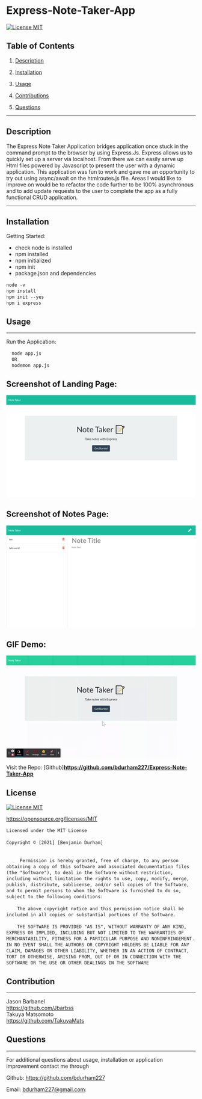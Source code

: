 # Express-Note-Taker-App

[![License MIT](https://img.shields.io/apm/l/pack)](https://spdx.org/licenses/MIT.html)
 ## Table of Contents
1. [Description](#description)

2. [Installation](#installation)

3. [Usage](#usage)

4. [Contributions](#contributions)

5. [Questions](#questions)

-----

## Description
The Express Note Taker Application bridges application once stuck in the command prompt to the browser by using Express.Js. Express allows us to quickly set up a server via localhost. From there we can easily serve up Html files powered by Javascript to present the user with a dynamic application. This application was fun to work and gave me an opportunity to try out using async/await on the htmlroutes.js file. Areas I would like to improve on would be to refactor the code further to be 100% asynchronous and to add update requests to the user to complete the app as a fully functional CRUD application.

 -----

 ## Installation
 

   Getting Started:
   * check node is installed
   * npm installed
   * npm initialized
   * npm init
   * package.json and dependencies
  
    node -v
    npm install
    npm init --yes
    npm i express



  



 ## Usage

 ---

 Run the Application:
 


      node app.js
      OR
      nodemon app.js

 




   





Screenshot of Landing Page:
--
![Screenshot](img/notetakerfullscreen.png)

Screenshot of Notes Page:
--
![Screenshot](img/notetakernoteshtml.png)

GIF Demo:
--
![Demo](img/NoteTaker.gif)



Visit the Repo: 
[Github]**<https://github.com/bdurham227/Express-Note-Taker-App>**

   







 ## License
 
[![License MIT](https://img.shields.io/apm/l/pack)](https://spdx.org/licenses/MIT.html)

   https://opensource.org/licenses/MIT

    Licensed under the MIT License

    Copyright © [2021] [Benjamin Durham]
    

         Permission is hereby granted, free of charge, to any person obtaining a copy of this software and associated documentation files (the "Software"), to deal in the Software without restriction, including without limitation the rights to use, copy, modify, merge, publish, distribute, sublicense, and/or sell copies of the Software, and to permit persons to whom the Software is furnished to do so, subject to the following conditions:
        
        The above copyright notice and this permission notice shall be included in all copies or substantial portions of the Software.
        
        THE SOFTWARE IS PROVIDED "AS IS", WITHOUT WARRANTY OF ANY KIND, EXPRESS OR IMPLIED, INCLUDING BUT NOT LIMITED TO THE WARRANTIES OF MERCHANTABILITY, FITNESS FOR A PARTICULAR PURPOSE AND NONINFRINGEMENT. IN NO EVENT SHALL THE AUTHORS OR COPYRIGHT HOLDERS BE LIABLE FOR ANY CLAIM, DAMAGES OR OTHER LIABILITY, WHETHER IN AN ACTION OF CONTRACT, TORT OR OTHERWISE, ARISING FROM, OUT OF OR IN CONNECTION WITH THE SOFTWARE OR THE USE OR OTHER DEALINGS IN THE SOFTWARE

## Contribution
---

Jason Barbanel
<br>
https://github.com/Jbarbss
<br>
Takuya Matsomoto
<br>
https://github.com/TakuyaMats



 ## Questions
 ---
 For additional questions about usage, installation or application improvement contact me through

Github: https://github.com/bdurham227

Email: bdurham227@gmail.com:

     


